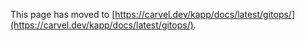 This page has moved to [https://carvel.dev/kapp/docs/latest/gitops/](https://carvel.dev/kapp/docs/latest/gitops/).

